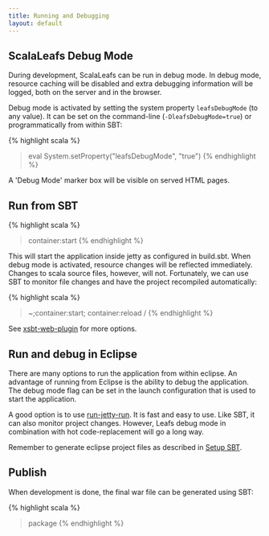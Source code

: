 ```yaml
---
title: Running and Debugging
layout: default
---
```


## ScalaLeafs Debug Mode

During development, ScalaLeafs can be run in debug mode. In debug mode, resource caching will be disabled and extra debugging information will be logged, both on the server and in the browser.

Debug mode is activated by setting the system property `leafsDebugMode` (to any value). It can be set on the command-line (`-DleafsDebugMode=true`) or programmatically from within SBT:

{% highlight scala %}
> eval System.setProperty("leafsDebugMode", "true")
{% endhighlight %}

A 'Debug Mode' marker box will be visible on served HTML pages.

## Run from SBT

{% highlight scala %}
> container:start
{% endhighlight %}

This will start the application inside jetty as configured in build.sbt. When debug mode is activated, resource changes will be reflected immediately. Changes to scala source files, however, will not. Fortunately, we can use SBT to monitor file changes and have the project recompiled automatically:

{% highlight scala %}
> ~;container:start; container:reload /
{% endhighlight %}

See [xsbt-web-plugin](https://github.com/siasia/xsbt-web-plugin/wiki) for more options.

## Run and debug in Eclipse

There are many options to run the application from within eclipse. An advantage of running from Eclipse is the ability to debug the application. The debug mode flag can be set in the launch configuration that is used to start the application.

A good option is to use [run-jetty-run](http://code.google.com/p/run-jetty-run/). It is fast and easy to use. Like SBT, it can also monitor project changes. However, Leafs debug mode in combination with hot code-replacement will go a long way.

Remember to generate eclipse project files as described in [Setup SBT](/setup-sbt.html).

## Publish 

When development is done, the final war file can be generated using SBT:

{% highlight scala %}
> package
{% endhighlight %}

